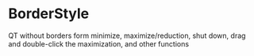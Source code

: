 # BorderStyle
QT without borders form minimize, maximize/reduction, shut down, drag and double-click the maximization, and other functions
